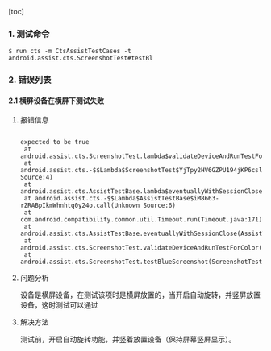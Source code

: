 [toc]

### 1. 测试命令

```shell
$ run cts -m CtsAssistTestCases -t android.assist.cts.ScreenshotTest#testBl
```

### 2. 错误列表

#### 2.1 横屏设备在横屏下测试失败

1. 报错信息

   ```
   	
   expected to be true
   	at android.assist.cts.ScreenshotTest.lambda$validateDeviceAndRunTestForColor$0$ScreenshotTest(ScreenshotTest.java:75)
   	at android.assist.cts.-$$Lambda$ScreenshotTest$YjTpy2HV6GZPU194jKP6cslLROk.run(Unknown Source:4)
   	at android.assist.cts.AssistTestBase.lambda$eventuallyWithSessionClose$6$AssistTestBase(AssistTestBase.java:680)
   	at android.assist.cts.-$$Lambda$AssistTestBase$iM8663-rZRABpIkmWhnhtq0y24o.call(Unknown Source:6)
   	at com.android.compatibility.common.util.Timeout.run(Timeout.java:171)
   	at android.assist.cts.AssistTestBase.eventuallyWithSessionClose(AssistTestBase.java:678)
   	at android.assist.cts.ScreenshotTest.validateDeviceAndRunTestForColor(ScreenshotTest.java:72)
   	at android.assist.cts.ScreenshotTest.testBlueScreenshot(ScreenshotTest.java:52)
   ```

2. 问题分析

   设备是横屏设备，在测试该项时是横屏放置的，当开启自动旋转，并竖屏放置设备，这时测试可以通过

3. 解决方法

   测试前，开启自动旋转功能，并竖着放置设备（保持屏幕竖屏显示）。


